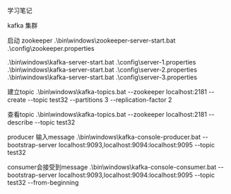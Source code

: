 学习笔记

kafka 集群
    
启动 zookeeper
.\bin\windows\zookeeper-server-start.bat .\config\zookeeper.properties


.\bin\windows\kafka-server-start.bat .\config\server-1.properties
.\bin\windows\kafka-server-start.bat .\config\server-2.properties
.\bin\windows\kafka-server-start.bat .\config\server-3.properties

建立topic
.\bin\windows\kafka-topics.bat --zookeeper localhost:2181 --create --topic test32 --partitions 3 --replication-factor 2

查看topic
.\bin\windows\kafka-topics.bat --zookeeper localhost:2181 --describe --topic test32


producer 输入message
.\bin\windows\kafka-console-producer.bat --bootstrap-server localhost:9093,localhost:9094:localhost:9095 --topic test32

consumer会接受到message
.\bin\windows\kafka-console-consumer.bat --bootstrap-server localhost:9093,localhost:9094:localhost:9095 --topic test32 --from-beginning